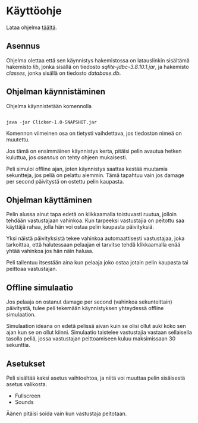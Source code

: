 ﻿# Käyttöohje

Lataa ohjelma [täältä](https://github.com/GourmetHunter/otm-harjoitustyo/releases/tag/viikko6).

## Asennus

Ohjelma olettaa että sen käynnistys hakemistossa on latauslinkin sisältämä hakemisto *lib*, jonka sisällä on tiedosto _sqlite-jdbc-3.8.10.1.jar_, ja hakemisto *classes*, jonka sisällä on tiedosto _database.db_.

## Ohjelman käynnistäminen

Ohjelma käynnistetään komennolla



```

java -jar Clicker-1.0-SNAPSHOT.jar
```

Komennon viimeinen osa on tietysti vaihdettava, jos tiedoston nimeä on muutettu.

Jos tämä on ensimmäinen käynnistys kerta, pitäisi pelin avautua hetken kuluttua, jos _asennus_ on tehty ohjeen mukaisesti.

Peli simuloi offline ajan, joten käynnistys saattaa kestää muutamia sekuntteja, jos peliä on pelattu aiemmin. Tämä tapahtuu vain jos damage per second päivitystä on ostettu pelin kaupasta.

## Ohjelman käyttäminen

Pelin alussa ainut tapa edetä on klikkaamalla toistuvasti ruutua, jolloin tehdään vastustajaan vahinkoa. Kun tarpeeksi vastustajia on peitottu saa käyttäjä rahaa, jolla hän voi ostaa pelin kaupasta päivityksiä.

Yksi näistä päivityksistä tekee vahinkoa automaattisesti vastustajaa, joka tarkoittaa, että halutessaan pelaajan ei tarvitse tehdä klikkaamalla enää yhtää vahinkoa jos hän näin haluaa.

Peli tallentuu itsestään aina kun pelaaja joko ostaa jotain pelin kaupasta tai peittoaa vastustajan.

## Offline simulaatio

Jos pelaaja on ostanut damage per second (vahinkoa sekunteittain) päivitystä, tulee peli tekemään käynnistyksen yhteydessä offline simulaation.

Simulaation ideana on edetä pelissä aivan kuin se olisi ollut auki koko sen ajan kun se on ollut kiinni. Simulaatio taistelee vastustajia vastaan sellaisella tasolla peliä, jossa vastustajan peittoamiseen kuluu maksimissaan 30 sekunttia.

## Asetukset

Peli sisältää kaksi asetus vaihtoehtoa, ja niitä voi muuttaa pelin sisäisestä asetus valikosta.

- Fullscreen
- Sounds

Äänen pitäisi soida vain kun vastustaja peitotaan.


